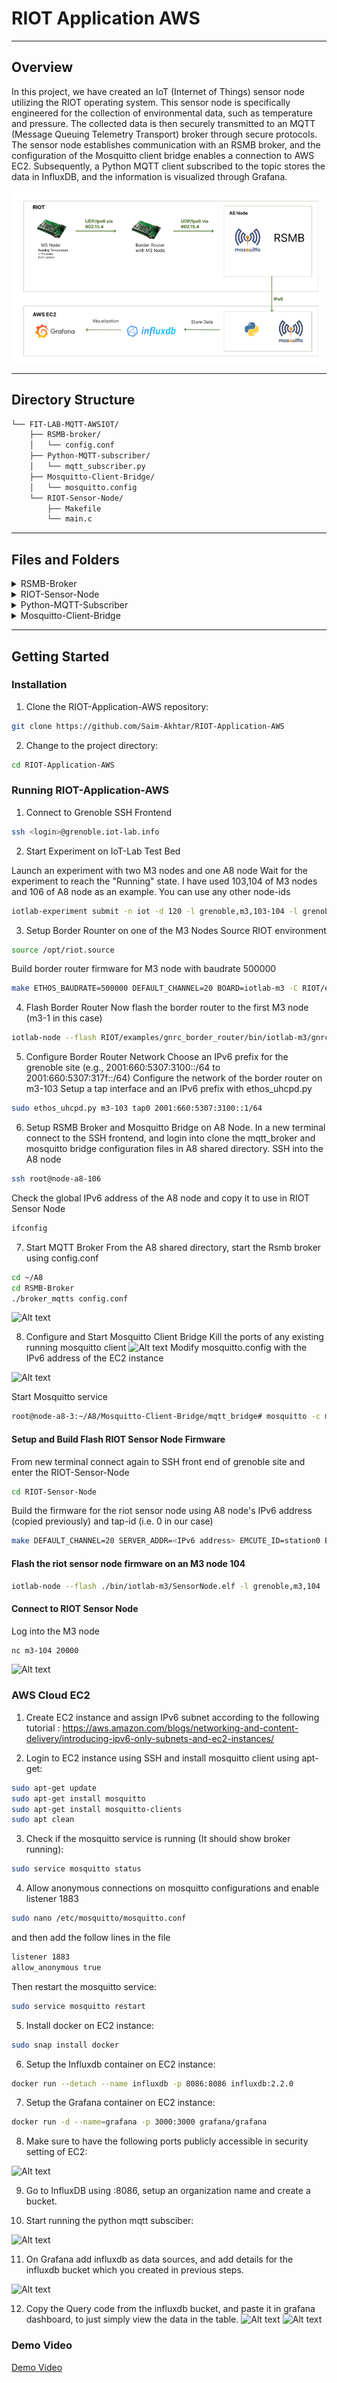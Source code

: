 # RIOT Application AWS


---


##  Overview

 
 
In this project, we have created an IoT (Internet of Things) sensor node utilizing the RIOT operating system. This sensor node is specifically engineered for the collection of environmental data, such as temperature and pressure. The collected data is then securely transmitted to an MQTT (Message Queuing Telemetry Transport) broker through secure protocols. The sensor node establishes communication with an RSMB broker, and the configuration of the Mosquitto client bridge enables a connection to AWS EC2. Subsequently, a Python MQTT client subscribed to the topic stores the data in InfluxDB, and the information is visualized through Grafana.

![Alt text](/Images/SystemArchitecture.png)

---


##  Directory Structure

```sh
└── FIT-LAB-MQTT-AWSIOT/
    ├── RSMB-broker/
    │   └── config.conf
    ├── Python-MQTT-subscriber/
    │   └── mqtt_subscriber.py
    ├── Mosquitto-Client-Bridge/
    │   └── mosquitto.config
    └── RIOT-Sensor-Node/
        ├── Makefile
        └── main.c

```

---


##  Files and Folders

<details closed><summary>RSMB-Broker</summary>

| File                                                                                                   | Summary       |
| ---                                                                                                    | ---           |
| [config.conf](https://github.com/Saim-Akhtar/RIOT-Application-AWS/blob/main/RSMB-Broker/config.conf) | ► The config.conf file enables MQTT connections, with debug tracing and specific listeners. It also establishes a connection named "local_to_cloud" between sensor node and Mosquitto Client on A8 node on respective ports.|

</details>

<details closed><summary>RIOT-Sensor-Node</summary>

| File                                                                                                   | Summary       |
| ---                                                                                                    | ---           |
| [main.c](https://github.com/Saim-Akhtar/RIOT-Application-AWS/blob/main/RIOT-Sensor-Node/main.c)             | ► The C program for the IoT sensor node, named "IoTSensors," includes MQTT-SN communication, LPS331AP sensor readings, and a command-line interface (CLI). It periodically measures temperature and pressure, publishes the data to an MQTT broker, and provides status reports via the CLI. The program creates threads for MQTT communication and the main measurement loop. |
| [Makefile](https://github.com/Saim-Akhtar/RIOT-Application-AWS/blob/main/RIOT-Sensor-Node/Makefile) | ► The Makefile for the SensorNode application in RIOT OS configures a native board, includes necessary modules for sensor and network functionality, sets up MQTT modules for communication, and defines parameters such as server address, port, and MQTT topics.|

</details>

<details closed><summary>Python-MQTT-Subscriber</summary>

| File                                                                                                         | Summary       |
| ---                                                                                                          | ---           |
| [NodeRed_Flow.json](https://github.com/Saim-Akhtar/RIOT-Application-AWS/blob/main/Python-MQTT-Subscriber/mqtt_subscriber.json) | ► The python script which acts as a mqtt subscriber. It subscribes to the mqtt topic "local_to_cloud" and then it further connects to the InfluxDB to save the payload data in the database.|

</details>

<details closed><summary>Mosquitto-Client-Bridge</summary>

| File                                                                                                                | Summary       |
| ---                                                                                                                 | ---           |
| [mosquitto.config](https://github.com/Saim-Akhtar/RIOT-Application-AWS/blob/main/Mosquitto-Client-Bridge/mosquitto.config) | ► The mosquitto client bridge which act as a bridge between rsmb broker and AWS EC2 mosquitto client. |

</details>

---

##  Getting Started

###  Installation

1. Clone the RIOT-Application-AWS repository:
```sh
git clone https://github.com/Saim-Akhtar/RIOT-Application-AWS
```

2. Change to the project directory:
```sh
cd RIOT-Application-AWS
```

###  Running RIOT-Application-AWS

1. Connect to Grenoble SSH Frontend
```bash
ssh <login>@grenoble.iot-lab.info
```

2. Start Experiment on IoT-Lab Test Bed

Launch an experiment with two M3 nodes and one A8 node
Wait for the experiment to reach the "Running" state.
I have used 103,104 of M3 nodes and 106 of A8 node as an example. You can use any other node-ids
```sh
iotlab-experiment submit -n iot -d 120 -l grenoble,m3,103-104 -l grenoble,a8,106
```


3. Setup Border Rounter on one of the M3 Nodes
Source RIOT environment
```sh
source /opt/riot.source
```
Build border router firmware for M3 node with baudrate 500000
```sh
make ETHOS_BAUDRATE=500000 DEFAULT_CHANNEL=20 BOARD=iotlab-m3 -C RIOT/examples/gnrc_border_router clean all
```


4. Flash Border Router
Now flash the border router to the first M3 node (m3-1 in this case)
```sh
iotlab-node --flash RIOT/examples/gnrc_border_router/bin/iotlab-m3/gnrc_border_router.elf -l grenoble,m3,103
```


5. Configure Border Router Network
Choose an IPv6 prefix for the grenoble site (e.g., 2001:660:5307:3100::/64 to 2001:660:5307:317f::/64)
Configure the network of the border router on m3-103
Setup a tap interface and an IPv6 prefix with ethos_uhcpd.py
```sh
sudo ethos_uhcpd.py m3-103 tap0 2001:660:5307:3100::1/64
```

6. Setup RSMB Broker and Mosquitto Bridge on A8 Node. 
In a new terminal connect to the SSH frontend, and login into clone the mqtt_broker and mosquitto bridge configuration files in A8 shared directory.
SSH into the A8 node
```sh
ssh root@node-a8-106
```
Check the global IPv6 address of the A8 node and copy it to use in RIOT Sensor Node
```sh
ifconfig
```

7. Start MQTT Broker
From the A8 shared directory, start the Rsmb broker using config.conf
```sh
cd ~/A8
cd RSMB-Broker
./broker_mqtts config.conf
```
![Alt text](/Images/image2.png)

8. Configure and Start Mosquitto Client Bridge
Kill the ports of any existing running mosquitto client
![Alt text](/Images/image3.png)
Modify mosquitto.config with the IPv6 address of the EC2 instance

![Alt text](/Images/image4.png)

Start Mosquitto service
```sh
root@node-a8-3:~/A8/Mosquitto-Client-Bridge/mqtt_bridge# mosquitto -c mosquitto.conf
```

#### Setup and Build Flash RIOT Sensor Node Firmware
From new terminal connect again to SSH front end of grenoble site and enter the RIOT-Sensor-Node
```sh
cd RIOT-Sensor-Node
```
Build the firmware for the riot sensor node using A8 node's IPv6 address (copied previously) and tap-id (i.e. 0 in our case)
```sh
make DEFAULT_CHANNEL=20 SERVER_ADDR=<IPv6 address> EMCUTE_ID=station0 BOARD=iotlab-m3 -C . clean all
```

#### Flash the riot sensor node firmware on an M3 node 104
```sh
iotlab-node --flash ./bin/iotlab-m3/SensorNode.elf -l grenoble,m3,104
```


#### Connect to RIOT Sensor Node
Log into the M3 node
```sh
nc m3-104 20000
```
![Alt text](/Images/image5.png)

###  AWS Cloud EC2

1. Create EC2 instance and assign IPv6 subnet according to the following tutorial : 
https://aws.amazon.com/blogs/networking-and-content-delivery/introducing-ipv6-only-subnets-and-ec2-instances/

2. Login to EC2 instance using SSH and install mosquitto client using apt-get:
```sh
sudo apt-get update
sudo apt-get install mosquitto
sudo apt-get install mosquitto-clients
sudo apt clean
```
3. Check if the mosquitto service is running (It should show broker running):

```sh
sudo service mosquitto status
```

4. Allow anonymous connections on mosquitto configurations and enable listener 1883

```sh
sudo nano /etc/mosquitto/mosquitto.conf
```
and then add the follow lines in the file
```bash
listener 1883
allow_anonymous true

```
Then restart the mosquitto service:
```sh
sudo service mosquitto restart
```

5. Install docker on EC2 instance:
```sh
sudo snap install docker
```

6. Setup the Influxdb container on EC2 instance:

```sh
docker run --detach --name influxdb -p 8086:8086 influxdb:2.2.0
```
7. Setup the Grafana container on EC2 instance:

```sh
docker run -d --name=grafana -p 3000:3000 grafana/grafana
```
8. Make sure to have the following ports publicly accessible in security setting of EC2:

![Alt text](/Images/image7.png)

9. Go to InfluxDB using <EC2-public-IPv4 Address>:8086, setup an organization name and create a bucket.

10. Start running the python mqtt subsciber:

![Alt text](/Images/image7.png)

11. On Grafana add influxdb as data sources, and add details for the influxdb bucket which you created in previous steps.

![Alt text](/Images/image12.png)

12. Copy the Query code from the influxdb bucket, and paste it in grafana dashboard, to just simply view the data in the table.
![Alt text](/Images/image14.png)
![Alt text](/Images/image15.png)



###  Demo Video

[Demo Video](https://www.youtube.com/watch?v=D-Ow4Ak13AE)

